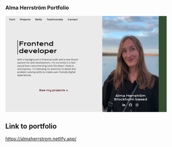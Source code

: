 ### Alma Herrström Portfolio

![Screenshot of my portfolio](og-img.png)

## Link to portfolio

https://almaherrstrom.netlify.app/
